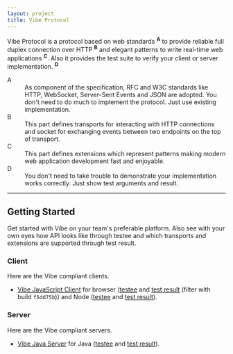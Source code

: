 ```yaml
---
layout: project
title: Vibe Protocol
---
```


Vibe Protocol is a protocol based on web standards <sup><strong>A</strong></sup> to provide reliable full duplex connection over HTTP <sup><strong>B</strong></sup> and elegant patterns to write real-time web applications <sup><strong>C</strong></sup>. Also it provides the test suite to verify your client or server implementation. <sup><strong>D</strong></sup>

<dl>
    <dt>A</dt>
    <dd>As component of the specification, RFC and W3C standards like HTTP, WebSocket, Server-Sent Events and JSON are adopted. You don't need to do much to implement the protocol. Just use existing implementation.</dd>
    <dt>B</dt>
    <dd>This part defines transports for interacting with HTTP connections and socket for exchanging events between two endpoints on the top of transport.</dd>
    <dt>C</dt>
    <dd>This part defines extensions which represent patterns making modern web application development fast and enjoyable.</dd>
    <dt>D</dt>
    <dd>You don't need to take trouble to demonstrate your implementation works correctly. Just show test arguments and result.</dd>
</dl>

---

## Getting Started
Get started with Vibe on your team's preferable platform. Also see with your own eyes how API looks like through testee and which transports and extensions are supported through test result.

### Client
Here are the Vibe compliant clients.

* [Vibe JavaScript Client](http://atmosphere.github.io/vibe/projects/vibe-javascript-client/3.0.0-Alpha1/) for browser ([testee](https://github.com/Atmosphere/vibe-javascript-client/blob/f5dd75ba3b3ebf1938d2652eed2ff52871c81492/Gruntfile.js#L163-L317) and [test result](https://saucelabs.com/u/vibe) (filter with build `f5dd75b`)) and Node ([testee](https://github.com/Atmosphere/vibe-javascript-client/blob/f5dd75ba3b3ebf1938d2652eed2ff52871c81492/Gruntfile.js#L82-L162) and [test result](https://travis-ci.org/Atmosphere/vibe-javascript-client/builds/32149076)).

### Server
Here are the Vibe compliant servers.

* [Vibe Java Server](http://atmosphere.github.io/vibe/projects/vibe-java-server/3.0.0-Alpha1/) for Java ([testee](https://github.com/Atmosphere/vibe-java-server/blob/82d93bb8dfed185de26528538ead45a991ef418c/server/src/test/java/org/atmosphere/vibe/server/ProtocolTest.java) and [test result](https://gist.github.com/flowersinthesand/3faee0b75ae2d3e11b92)).